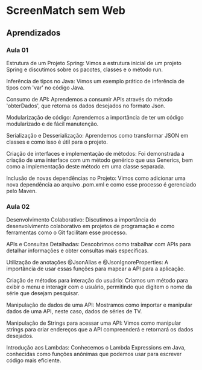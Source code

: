 # ScreenMatch sem Web

## Aprendizados

### Aula 01

Estrutura de um Projeto Spring: Vimos a estrutura inicial de um projeto Spring e discutimos sobre os pacotes, classes e o método run.

Inferência de tipos no Java: Vimos um exemplo prático de inferência de tipos com 'var' no código Java.

Consumo de API: Aprendemos a consumir APIs através do método 'obterDados', que retorna os dados desejados no formato Json.

Modularização de código: Aprendemos a importância de ter um código modularizado e de fácil manutenção.

Serialização e Desserialização: Aprendemos como transformar JSON em classes e como isso é útil para o projeto.

Criação de interfaces e implementação de métodos: Foi demonstrada a criação de uma interface com um método genérico que usa Generics, bem como a implementação deste método em uma classe separada.

Inclusão de novas dependências no Projeto: Vimos como adicionar uma nova dependência ao arquivo .pom.xml e como esse processo é gerenciado pelo Maven.

### Aula 02

Desenvolvimento Colaborativo: Discutimos a importância do desenvolvimento colaborativo em projetos de programação e como ferramentas como o Git facilitam esse processo.

APIs e Consultas Detalhadas: Descobrimos como trabalhar com APIs para detalhar informações e obter consultas mais específicas.

Utilização de anotações @JsonAlias e @JsonIgnoreProperties: A importância de usar essas funções para mapear a API para a aplicação.

Criação de métodos para interação do usuário: Criamos um método para exibir o menu e interagir com o usuário, permitindo que digitem o nome da série que desejam pesquisar.

Manipulação de dados de uma API: Mostramos como importar e manipular dados de uma API, neste caso, dados de séries de TV.

Manipulação de Strings para acessar uma API: Vimos como manipular strings para criar endereços que a API compreenderá e retornará os dados desejados.

Introdução aos Lambdas: Conhecemos o Lambda Expressions em Java, conhecidas como funções anônimas que podemos usar para escrever código mais eficiente.

